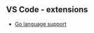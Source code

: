## VS Code - extensions
- [Go language support](https://marketplace.visualstudio.com/items?itemName=golang.Go)